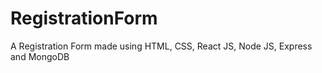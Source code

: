 # RegistrationForm
A Registration Form made using HTML, CSS, React JS, Node JS, Express and MongoDB 

